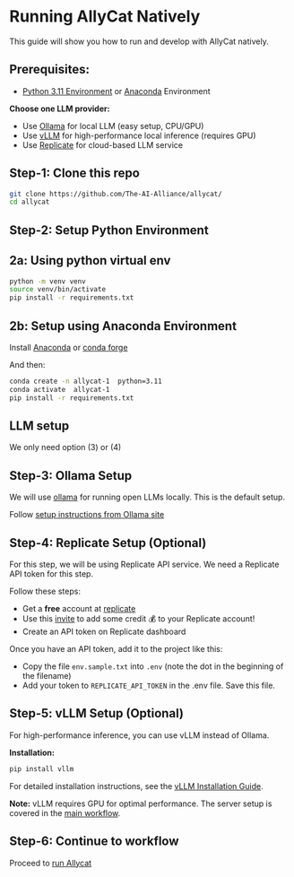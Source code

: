 # Running AllyCat Natively

This guide will show you how to run and develop with AllyCat natively.

## Prerequisites: 

- [Python 3.11 Environment](https://www.python.org/downloads/) or [Anaconda](https://www.anaconda.com/docs/getting-started/getting-started) Environment

**Choose one LLM provider:**
- Use [Ollama](https://ollama.com) for local LLM (easy setup, CPU/GPU)
- Use [vLLM](https://docs.vllm.ai/) for high-performance local inference (requires GPU)
- Use [Replicate](https://replicate.com) for cloud-based LLM service

## Step-1: Clone this repo

```bash
git clone https://github.com/The-AI-Alliance/allycat/
cd allycat
```

## Step-2: Setup Python Environment

## 2a: Using python virtual env

```bash
python -m venv venv
source venv/bin/activate
pip install -r requirements.txt
```

## 2b: Setup using Anaconda Environment

Install [Anaconda](https://www.anaconda.com/) or [conda forge](https://conda-forge.org/)

And then:

```bash
conda create -n allycat-1  python=3.11
conda activate  allycat-1
pip install -r requirements.txt 
```

## LLM setup

We only need option (3) or (4)

## Step-3: Ollama Setup


We will use [ollama](https://ollama.com/) for running open LLMs locally.
This is the default setup.

Follow [setup instructions from Ollama site](https://ollama.com/download)

## Step-4: Replicate Setup (Optional)

For this step, we will be using Replicate API service.  We need a Replicate API token for this step.

Follow these steps:

- Get a **free** account at [replicate](https://replicate.com/home)
- Use this [invite](https://replicate.com/invites/a8717bfe-2f3d-4a52-88ed-1356231cdf03) to add some credit  💰  to your Replicate account!
- Create an API token on Replicate dashboard

Once you have an API token, add it to the project like this:

- Copy the file `env.sample.txt` into `.env`  (note the dot in the beginning of the filename)
- Add your token to `REPLICATE_API_TOKEN` in the .env file.  Save this file.

## Step-5: vLLM Setup (Optional)

For high-performance inference, you can use vLLM instead of Ollama.

**Installation:**
```bash
pip install vllm
```

For detailed installation instructions, see the [vLLM Installation Guide](https://docs.vllm.ai/en/latest/getting_started/installation.html).

**Note:** vLLM requires GPU for optimal performance. The server setup is covered in the [main workflow](running-allycat.md#42---option-2-vllm-high-performance).

## Step-6: Continue to workflow

Proceed to [run Allycat](running-allycat.md)
